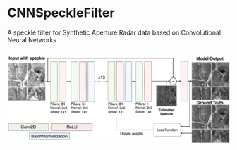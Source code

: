 # CNNSpeckleFilter
A speckle filter for Synthetic Aperture Radar data based on Convolutional Neural Networks

![](res/model.png)